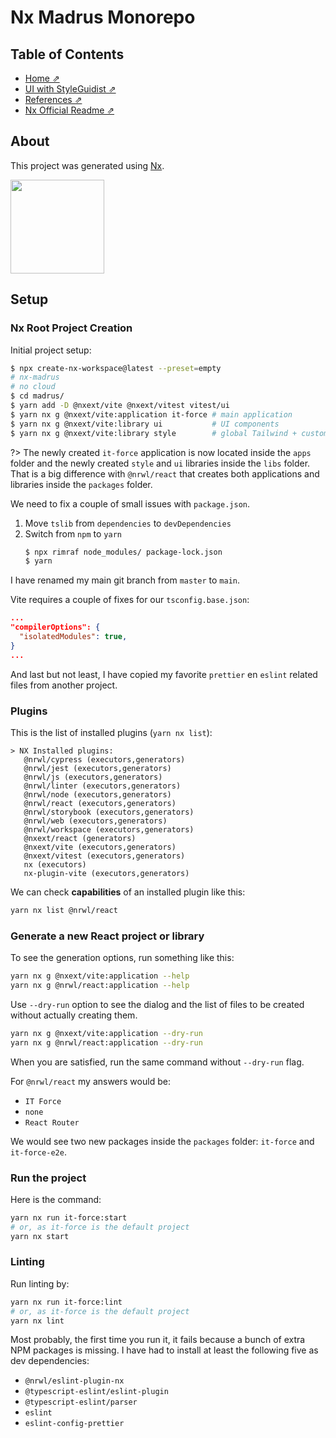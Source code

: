 # Nx Madrus Monorepo

## Table of Contents

- [Home ⇗](/)
- [UI with StyleGuidist ⇗](/ui.md)
- [References ⇗](/references.md)
- [Nx Official Readme ⇗](/nx-readme.md)

## About

This project was generated using [Nx](https://nx.dev).

<p style="text-align: left;">
  <img src="https://raw.githubusercontent.com/nrwl/nx/master/images/nx-logo.png" width="150">
</p>

## Setup

### Nx Root Project Creation

Initial project setup:

```bash
$ npx create-nx-workspace@latest --preset=empty
# nx-madrus
# no cloud
$ cd madrus/
$ yarn add -D @nxext/vite @nxext/vitest vitest/ui
$ yarn nx g @nxext/vite:application it-force # main application
$ yarn nx g @nxext/vite:library ui           # UI components
$ yarn nx g @nxext/vite:library style        # global Tailwind + custom CSS
```

?> The newly created `it-force` application is now located inside the `apps` folder and the newly created `style` and `ui` libraries inside the `libs` folder. That is a big difference with `@nrwl/react` that creates both applications and libraries inside the `packages` folder.

We need to fix a couple of small issues with `package.json`.

1. Move `tslib` from `dependencies` to `devDependencies`
2. Switch from `npm` to `yarn`
    ```bash
    $ npx rimraf node_modules/ package-lock.json
    $ yarn
    ```

I have renamed my main git branch from `master` to `main`.

Vite requires a couple of fixes for our `tsconfig.base.json`:

```json
...
"compilerOptions": {
  "isolatedModules": true,
}
...
```

And last but not least, I have copied my favorite `prettier` en `eslint` related files from another project.

### Plugins

This is the list of installed plugins (`yarn nx list`):

```text
> NX Installed plugins:
   @nrwl/cypress (executors,generators)
   @nrwl/jest (executors,generators)
   @nrwl/js (executors,generators)
   @nrwl/linter (executors,generators)
   @nrwl/node (executors,generators)
   @nrwl/react (executors,generators)
   @nrwl/storybook (executors,generators)
   @nrwl/web (executors,generators)
   @nrwl/workspace (executors,generators)
   @nxext/react (generators)
   @nxext/vite (executors,generators)
   @nxext/vitest (executors,generators)
   nx (executors)
   nx-plugin-vite (executors,generators)
```

We can check __capabilities__ of an installed plugin like this:

```bash
yarn nx list @nrwl/react
```

### Generate a new React project or library

To see the generation options, run something like this:

```bash
yarn nx g @nxext/vite:application --help
yarn nx g @nrwl/react:application --help
```

Use `--dry-run` option to see the dialog and the list of files to be created without actually creating them.

```bash
yarn nx g @nxext/vite:application --dry-run
yarn nx g @nrwl/react:application --dry-run
```

When you are satisfied, run the same command without `--dry-run` flag.

For `@nrwl/react` my answers would be:

- `IT Force`
- `none`
- `React Router`

We would see two new packages inside the `packages` folder: `it-force` and `it-force-e2e`.

### Run the project

Here is the command:

```bash
yarn nx run it-force:start
# or, as it-force is the default project
yarn nx start
```

### Linting

Run linting by:

```bash
yarn nx run it-force:lint
# or, as it-force is the default project
yarn nx lint
```

Most probably, the first time you run it, it fails because a bunch of extra NPM packages is missing. I have had to install at least the following five as dev dependencies:

- `@nrwl/eslint-plugin-nx`
- `@typescript-eslint/eslint-plugin`
- `@typescript-eslint/parser`
- `eslint`
- `eslint-config-prettier`
